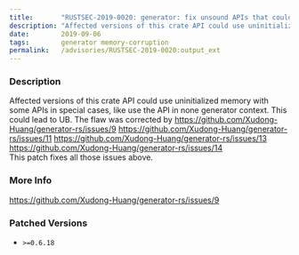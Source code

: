 ```yaml
---
title:       "RUSTSEC-2019-0020: generator: fix unsound APIs that could lead to UB"
description: "Affected versions of this crate API could use uninitialized memory with some APIs in special cases, like use the API in none generator context. This could lead to UB. The flaw was corrected by httpsgithub.comXudongHuanggeneratorrsissues9              httpsgithub.comXudongHuanggeneratorrsissues11              httpsgithub.comXudongHuanggeneratorrsissues13              httpsgithub.comXudongHuanggeneratorrsissues14                          This patch fixes all those issues above."
date:        2019-09-06
tags:        generator memory-corruption
permalink:   /advisories/RUSTSEC-2019-0020:output_ext
---
```


### Description

Affected versions of this crate API could use uninitialized memory with some APIs in special
cases, like use the API in none generator context. This could lead to UB.
The flaw was corrected by <https://github.com/Xudong-Huang/generator-rs/issues/9>
                          <https://github.com/Xudong-Huang/generator-rs/issues/11>
                          <https://github.com/Xudong-Huang/generator-rs/issues/13>
                          <https://github.com/Xudong-Huang/generator-rs/issues/14>                                                  
This patch fixes all those issues above.

### More Info

<https://github.com/Xudong-Huang/generator-rs/issues/9>

### Patched Versions

- `>=0.6.18`


